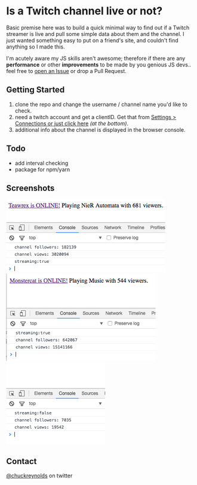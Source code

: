 # Is a Twitch channel live or not?

Basic premise here was to build a quick minimal way to find out if a Twitch streamer is live and pull some simple data about them and the channel. I just wanted something easy to put on a friend's site, and couldn't find anything so I made this.

I'm acutely aware my JS skills aren't awesome; therefore if there are any **performance** or other **improvements** to be made by you genious JS devs.. feel free to [open an Issue](https://github.com/chuckreynolds/twitch-is-streamer-live/issues/new) or drop a Pull Request.

## Getting Started
1. clone the repo and change the username / channel name you'd like to check.
2. need a twitch account and get a clientID. Get that from [Settings > Connections or just click here](https://www.twitch.tv/settings/connections) _(at the bottom)_.
3. additional info about the channel is displayed in the browser console.

## Todo
- add interval checking
- package for npm/yarn

## Screenshots
![Screenshot 1 Teawrex online](https://github.com/chuckreynolds/twitch-is-streamer-live/raw/master/img/screenshot-1.png)
![Screenshot 2 Monstercat online](https://github.com/chuckreynolds/twitch-is-streamer-live/raw/master/img/screenshot-2.png)
![Screenshot 3 Clintusgames offline](https://github.com/chuckreynolds/twitch-is-streamer-live/raw/master/img/screenshot-3.png)

## Contact
[@chuckreynolds](https://twitter.com/chuckreynolds) on twitter